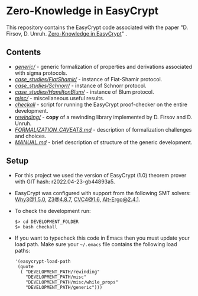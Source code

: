 # Zero-Knowledge in EasyCrypt

This repository contains the EasyCrypt code associated with the paper "D. Firsov, D. Unruh. [Zero-Knowledge in EasyCrypt](https://eprint.iacr.org/2022/926)" .

## Contents
- *[generic/](generic)*  - generic formalization of properties and derivations associated with sigma protocols.
- *[case_studies/FiatShamir/](case_studies/FiatShamir/)* - instance of Fiat-Shamir protocol.
- *[case_studies/Schnorr/](case_studies/Schnorr/)* - instance of Schnorr protocol.
- *[case_studies/HamiltonBlum/](case_studies/HamiltonBlum/)* - instance of Blum protocol. 
- *[misc/](misc/)* - miscellaneous useful results.
- *[checkall](checkall)* - script for running the EasyCrypt proof-checker on the entire development.
- *[rewinding/](rewinding/)* - **copy** of a rewinding library implemented by D. Firsov and D. Unruh.
- *[FORMALIZATION_CAVEATS.md](FORMALIZATION_CAVEATS.md)* - description of formalization challenges and choices.
- *[MANUAL.md](MANUAL.md)* - brief description of structure of the generic development.

## Setup
* For this project we used the version of EasyCrypt (1.0) theorem prover with GIT hash: r2022.04-23-gb44893a5.
* EasyCrypt was configured with support from the following SMT solvers: Why3@1.5.0, Z3@4.8.7, CVC4@1.6, Alt-Ergo@2.4.1.
* To check the development run:

      $> cd DEVELOPMENT_FOLDER
      $> bash checkall

* If you want to typecheck this code in Emacs then you must update your load path. Make sure your `~/.emacs` file contains the following load paths:

      '(easycrypt-load-path
       (quote
        ( "DEVELOPMENT_PATH/rewinding" 
          "DEVELOPMENT_PATH/misc"
          "DEVELOPMENT_PATH/misc/while_props"
          "DEVELOPMENT_PATH/generic")))

  





